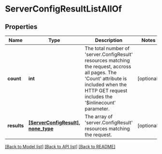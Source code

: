 # ServerConfigResultListAllOf

## Properties
Name | Type | Description | Notes
------------ | ------------- | ------------- | -------------
**count** | **int** | The total number of &#39;server.ConfigResult&#39; resources matching the request, accross all pages. The &#39;Count&#39; attribute is included when the HTTP GET request includes the &#39;$inlinecount&#39; parameter. | [optional] 
**results** | [**[ServerConfigResult], none_type**](ServerConfigResult.md) | The array of &#39;server.ConfigResult&#39; resources matching the request. | [optional] 

[[Back to Model list]](../README.md#documentation-for-models) [[Back to API list]](../README.md#documentation-for-api-endpoints) [[Back to README]](../README.md)


